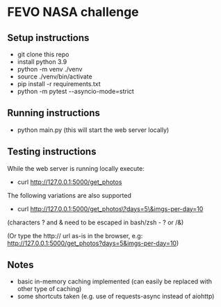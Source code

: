# FEVO NASA challenge

## Setup instructions
- git clone this repo
- install python 3.9
- python -m venv ./venv
- source ./venv/bin/activate
- pip install -r requirements.txt
- python -m pytest --asyncio-mode=strict 

## Running instructions
- python main.py
(this will start the web server locally)

## Testing instructions
While the web server is running locally execute:
- curl http://127.0.0.1:5000/get_photos

The following variations are also supported
- curl http://127.0.0.1:5000/get_photos\?days=5\&imgs-per-day=10

(characters ? and & need to be escaped in bash/zsh - \? or /&)

(Or type the http:// url as-is in the browser, e.g:
http://127.0.0.1:5000/get_photos?days=5&imgs-per-day=10)


## Notes
- basic in-memory caching implemented (can easily be replaced with other type of caching)
- some shortcuts taken (e.g. use of requests-async instead of aiohttp)
